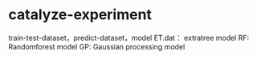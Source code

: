 # catalyze-experiment
train-test-dataset，predict-dataset，model
ET.dat： extratree model
RF: Randomforest model
GP: Gaussian processing model
